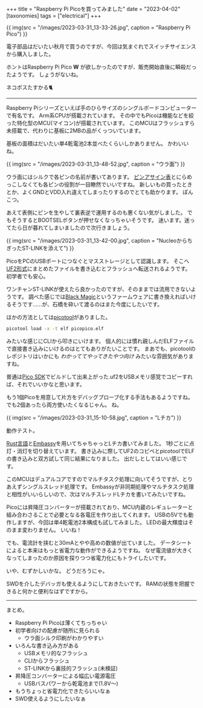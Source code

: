 +++
title = "Raspberry Pi Picoを買ってみました"
date = "2023-04-02"
[taxonomies]
tags = ["electrical"]
+++

{{ img(src = "/images/2023-03-31_13-33-26.jpg",
  caption = "Raspberry Pi Pico") }}

電子部品はだいたい秋月で買うのですが、今回は気まぐれでスイッチサイエンスから購入しました。

ホントはRaspberry Pi Pico **W** が欲しかったのですが、販売開始直後に瞬殺だったようです。
しょうがないね。

ネコポスたすかる🐈

<!-- more -->
---

Raspberry Piシリーズといえば手のひらサイズのシングルボードコンピューターで有名です。
Arm系CPUが搭載されています。
その中でもPicoは機能などを絞った特化型のMCU(マイコン)が搭載されています。
このMCUはフラッシュすら未搭載で、代わりに基板に2MBの品がくっついています。

基板の面積はだいたい単4乾電池2本並べたくらいしかありません。
かわいいね。

{{ img(src = "/images/2023-03-31_13-48-52.jpg",
  caption = "ウラ面") }}

ウラ面にはシルクで各ピンの名前が書いてあります。
[ピンアサイン表](https://www.raspberrypi.com/documentation/microcontrollers/raspberry-pi-pico.html#pinout-and-design-files)とにらめっこしなくても各ピンの役割が一目瞭然でいいですね。
新しいもの買ったときとか、よくGNDとVDD入れ違えてしまったりするのでとても助かります。
ぽんこつ。

あえて表側にピンを生やして裏表逆で運用するのも悪くない気がしました。
でもそうするとBOOTSELボタンが押せなくなっちゃいそうです。
迷います。迷ってたら日が暮れてしまいましたので次行きましょう。

{{ img(src = "/images/2023-03-31_13-42-00.jpg",
  caption = "NucleoからちぎったST-LINKを添えて") }}

PicoをPCのUSBポートにつなぐとマスストレージとして認識します。
そこへ[UF2形式](https://microsoft.github.io/uf2/)にまとめたファイルを書き込むとフラッシュへ転送されるようです。
初学者でも安心。

ワンチャンST-LINKが使えたら良かったのですが、そのままでは流用できないようです。
調べた感じでは[Black Magic](https://github.com/blackmagic-debug/blackmagic)というファームウェアに書き換えればいけるそうです……が、石橋を砕いて渡るのはまた今度にしたいです。

ほかの方法としては[picotool](https://github.com/raspberrypi/picotool)がありました。

```sh
picotool load -x -t elf picopico.elf
```

みたいな感じにCLIから叩きにいけます。
個人的には慣れ親しんだELFファイルで直接書き込みにいけるのはとてもありがたいことです。
まあでも、picotoolのレポジトリはいかにも _わかっててやってきたやつ向け_ みたいな雰囲気がありますね。

普通は[Pico SDK](https://github.com/raspberrypi/pico-sdk)でビルドして出来上がった.uf2をUSBメモリ感覚でコピーすれば、それでいいかなと思います。

もう1個Picoを用意して片方をデバッグプローブ化する手法もあるようですね。
でも2個あったら両方使いたくなるじゃん。
ね。

{{ img(src = "/images/2023-03-31_15-10-58.jpg",
  caption = "Lチカ") }}

動作テスト。

[Rust言語](https://www.rust-lang.org/ja/)と[Embassy](https://embassy.dev/)を用いてちゃちゃっとLチカ書いてみました。
1秒ごとに点灯・消灯を切り替えています。
書き込みに際してUF2のコピペとpicotoolでELFの書き込みと双方試して同じ結果になりました。
出だしとしてはいい感じです。

このMCUはデュアルコアですのでマルチタスク処理に向いてそうですが、とりあえずシングルスレッド処理です。
Embassyが非同期処理やマルチタスク処理と相性がいいらしいので、次はマルチスレッドLチカを書いてみたいですね。

Picoには昇降圧コンバーターが搭載されており、MCU内蔵のレギュレーターと組み合わさることで必要となる各電圧を作り出してくれます。
USBの5Vでも動作しますが、今回は単4乾電池2本構成も試してみました。
LEDの最大輝度はそのまま変わりません。
いいね！

でも、電流計を挟むと30mAとやや高めの数値が出ていました。
データシートによると本来はもっと省電力な動作ができるようですね。
なぜ電流値が大きくなってしまったのか原因を探りつつ省電力化にもトライしたいです。

いや、むずかしいかな。
どうだろうにゃ。

SWDを介したデバッガも使えるようにしておきたいです。
RAMの状態を把握できると何かと便利なはずですから。

---

まとめ。

- Raspberry Pi Picoは薄くてちっちゃい
- 初学者向けの配慮が随所に見られる
  - ウラ面シルク印刷がわかりやすい
- いろんな書き込み方がある
  - USBメモリ的なフラッシュ
  - CLIからフラッシュ
  - ST-LINKから裏技的フラッシュ(未検証)
- 昇降圧コンバーターによる幅広い電源電圧
  - USBバスパワーから乾電池まで(1.8V〜)
- もうちょっと省電力化できたらいいなぁ
- SWD使えるようにしたいなぁ
